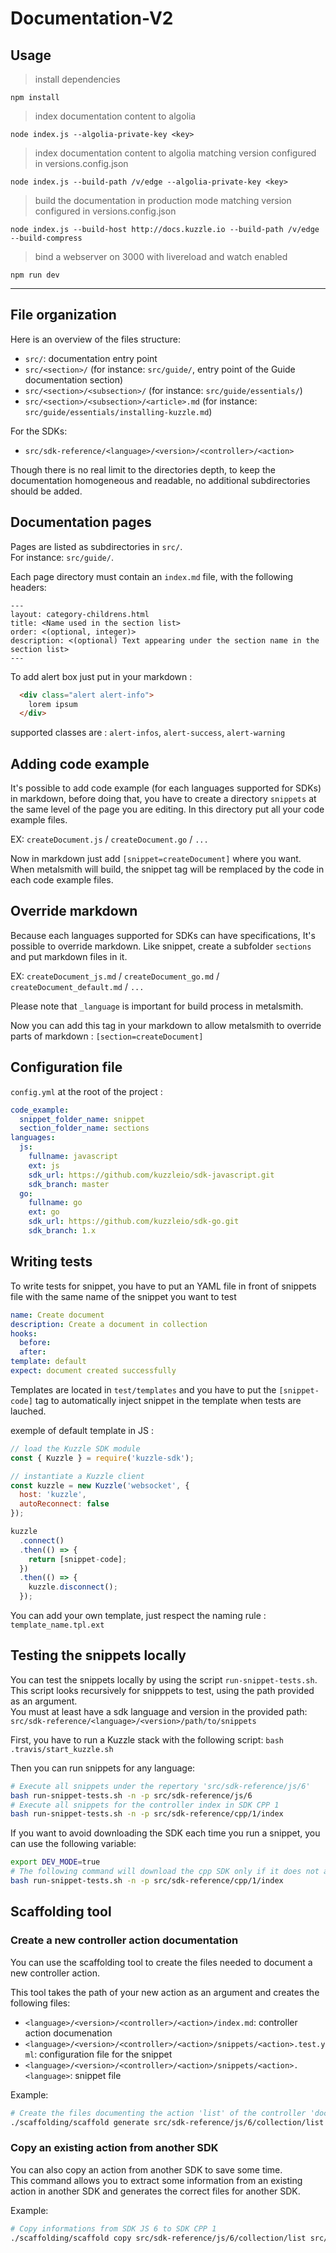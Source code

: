# Documentation-V2

## Usage

> install dependencies

`npm install`

> index documentation content to algolia

`node index.js --algolia-private-key <key>`

> index documentation content to algolia matching version configured in versions.config.json

`node index.js --build-path /v/edge --algolia-private-key <key>`

> build the documentation in production mode matching version configured in versions.config.json

`node index.js --build-host http://docs.kuzzle.io --build-path /v/edge --build-compress`

> bind a webserver on 3000 with livereload and watch enabled

`npm run dev`

---

## File organization

Here is an overview of the files structure:

- `src/`: documentation entry point
- `src/<section>/` (for instance: `src/guide/`, entry point of the Guide documentation section)
- `src/<section>/<subsection>/` (for instance: `src/guide/essentials/`)
- `src/<section>/<subsection>/<article>.md` (for instance: `src/guide/essentials/installing-kuzzle.md`)

For the SDKs:

- `src/sdk-reference/<language>/<version>/<controller>/<action>`

Though there is no real limit to the directories depth, to keep the documentation homogeneous and readable, no additional subdirectories should be added.

## Documentation pages

Pages are listed as subdirectories in `src/`.  
For instance: `src/guide/`.

Each page directory must contain an `index.md` file, with the following headers:

```
---
layout: category-childrens.html
title: <Name used in the section list>
order: <(optional, integer)>
description: <(optional) Text appearing under the section name in the section list>
---
```

To add alert box just put in your markdown :

```html
  <div class="alert alert-info">
    lorem ipsum
  </div>
```

supported classes are : `alert-infos`, `alert-success`, `alert-warning`

## Adding code example

It's possible to add code example (for each languages supported for SDKs) in markdown, before doing that, you have to create a directory `snippets` at the same level of the page you are editing. In this directory put all your code example files.

EX: `createDocument.js` / `createDocument.go` / `...`

Now in markdown just add `[snippet=createDocument]` where you want. When metalsmith will build, the snippet tag will be remplaced by the code in each code example files.

## Override markdown

Because each languages supported for SDKs can have specifications, It's possible to override markdown.
Like snippet, create a subfolder `sections` and put markdown files in it.

EX: `createDocument_js.md` / `createDocument_go.md` / `createDocument_default.md` / `...`

Please note that `_language` is important for build process in metalsmith.

Now you can add this tag in your markdown to allow metalsmith to override parts of markdown : `[section=createDocument]`

## Configuration file

`config.yml` at the root of the project :

```yaml
code_example:
  snippet_folder_name: snippet
  section_folder_name: sections
languages:
  js:
    fullname: javascript
    ext: js
    sdk_url: https://github.com/kuzzleio/sdk-javascript.git
    sdk_branch: master
  go:
    fullname: go
    ext: go
    sdk_url: https://github.com/kuzzleio/sdk-go.git
    sdk_branch: 1.x
```

## Writing tests

To write tests for snippet, you have to put an YAML file in front of snippets file with the same name of the snippet you want to test

```yaml
name: Create document
description: Create a document in collection
hooks:
  before:
  after:
template: default
expect: document created successfully
```

Templates are located in `test/templates` and you have to put the `[snippet-code]` tag to automatically inject snippet in the template when tests are lauched.

exemple of default template in JS :

```javascript
// load the Kuzzle SDK module
const { Kuzzle } = require('kuzzle-sdk');

// instantiate a Kuzzle client
const kuzzle = new Kuzzle('websocket', {
  host: 'kuzzle',
  autoReconnect: false
});

kuzzle
  .connect()
  .then(() => {
    return [snippet-code];
  })
  .then(() => {
    kuzzle.disconnect();
  });
```

You can add your own template, just respect the naming rule : `template_name.tpl.ext`

## Testing the snippets locally

You can test the snippets locally by using the script `run-snippet-tests.sh`.  
This script looks recursively for snipppets to test, using the path provided as an argument.    
You must at least have a sdk language and version in the provided path: `src/sdk-reference/<language>/<version>/path/to/snippets`

First, you have to run a Kuzzle stack with the following script: `bash .travis/start_kuzzle.sh`

Then you can run snippets for any language:

```bash
# Execute all snippets under the repertory 'src/sdk-reference/js/6'
bash run-snippet-tests.sh -n -p src/sdk-reference/js/6
# Execute all snippets for the controller index in SDK CPP 1
bash run-snippet-tests.sh -n -p src/sdk-reference/cpp/1/index
```

If you want to avoid downloading the SDK each time you run a snippet, you can use the following variable:
```bash
export DEV_MODE=true
# The following command will download the cpp SDK only if it does not already exist
bash run-snippet-tests.sh -n -p src/sdk-reference/cpp/1/index
```

## Scaffolding tool

### Create a new controller action documentation

You can use the scaffolding tool to create the files needed to document a new controller action.  

This tool takes the path of your new action as an argument and creates the following files:
  - `<language>/<version>/<controller>/<action>/index.md`: controller action documenation
  - `<language>/<version>/<controller>/<action>/snippets/<action>.test.yml`: configuration file for the snippet
  - `<language>/<version>/<controller>/<action>/snippets/<action>.<language>`: snippet file

Example:
```bash
# Create the files documenting the action 'list' of the controller 'document' for the SDK JS 6
./scaffolding/scaffold generate src/sdk-reference/js/6/collection/list
```

### Copy an existing action from another SDK

You can also copy an action from another SDK to save some time.  
This command allows you to extract some information from an existing action in another SDK and generates the correct files for another SDK.  

Example:
```bash
# Copy informations from SDK JS 6 to SDK CPP 1
./scaffolding/scaffold copy src/sdk-reference/js/6/collection/list src/sdk-reference/cpp/1/collection/list
```
